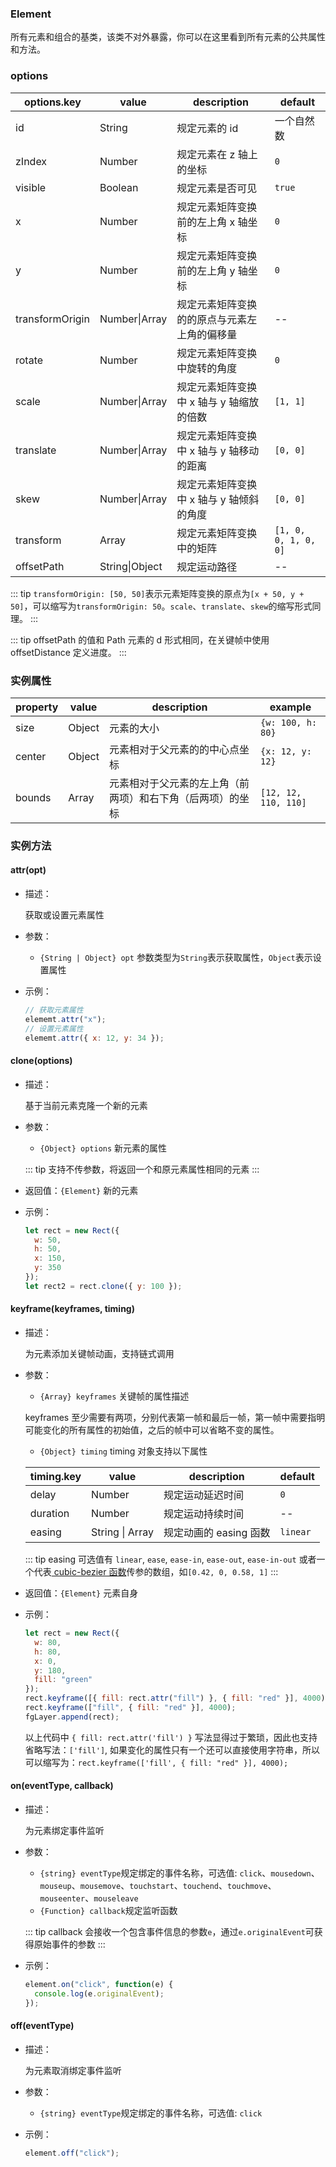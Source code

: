 ### Element

所有元素和组合的基类，该类不对外暴露，你可以在这里看到所有元素的公共属性和方法。

### options

| options.key     | value          | description                                  | default              |
| --------------- | -------------- | -------------------------------------------- | -------------------- |
| id              | String         | 规定元素的 id                                | 一个自然数           |
| zIndex          | Number         | 规定元素在 z 轴上的坐标                      | `0`                  |
| visible         | Boolean        | 规定元素是否可见                             | `true`               |
| x               | Number         | 规定元素矩阵变换前的左上角 x 轴坐标          | `0`                  |
| y               | Number         | 规定元素矩阵变换前的左上角 y 轴坐标          | `0`                  |
| transformOrigin | Number\|Array  | 规定元素矩阵变换的的原点与元素左上角的偏移量 | --                   |
| rotate          | Number         | 规定元素矩阵变换中旋转的角度                 | `0`                  |
| scale           | Number\|Array  | 规定元素矩阵变换中 x 轴与 y 轴缩放的倍数     | `[1, 1]`             |
| translate       | Number\|Array  | 规定元素矩阵变换中 x 轴与 y 轴移动的距离     | `[0, 0]`             |
| skew            | Number\|Array  | 规定元素矩阵变换中 x 轴与 y 轴倾斜的角度     | `[0, 0]`             |
| transform       | Array          | 规定元素矩阵变换中的矩阵                     | `[1, 0, 0, 1, 0, 0]` |
| offsetPath      | String\|Object | 规定运动路径                                 | --                   |

::: tip
`transformOrigin: [50, 50]`表示元素矩阵变换的原点为`[x + 50, y + 50]`，可以缩写为`transformOrigin: 50`。`scale`、`translate`、`skew`的缩写形式同理。
:::

::: tip
offsetPath 的值和 Path 元素的 d 形式相同，在关键帧中使用 offsetDistance  定义进度。
:::

### 实例属性

| property | value  | description                                                | example              |
| -------- | ------ | ---------------------------------------------------------- | -------------------- |
| size     | Object | 元素的大小                                                 | `{w: 100, h: 80}`    |
| center   | Object | 元素相对于父元素的的中心点坐标                             | `{x: 12, y: 12}`     |
| bounds   | Array  | 元素相对于父元素的左上角（前两项）和右下角（后两项）的坐标 | `[12, 12, 110, 110]` |

### 实例方法

#### attr(opt)

- 描述：

  获取或设置元素属性

- 参数：

  - `{String | Object} opt` 参数类型为`String`表示获取属性，`Object`表示设置属性

- 示例：

  ```js
  // 获取元素属性
  elememt.attr("x");
  // 设置元素属性
  elememt.attr({ x: 12, y: 34 });
  ```

#### clone(options)

- 描述：

  基于当前元素克隆一个新的元素

- 参数：

  - `{Object} options` 新元素的属性

  ::: tip
  支持不传参数，将返回一个和原元素属性相同的元素
  :::

- 返回值：`{Element}` 新的元素

- 示例：

  ```js
  let rect = new Rect({
    w: 50,
    h: 50,
    x: 150,
    y: 350
  });
  let rect2 = rect.clone({ y: 100 });
  ```

#### keyframe(keyframes, timing)

- 描述：

  为元素添加关键帧动画，支持链式调用

- 参数：

  - `{Array} keyframes` 关键帧的属性描述

  keyframes 至少需要有两项，分别代表第一帧和最后一帧，第一帧中需要指明可能变化的所有属性的初始值，之后的帧中可以省略不变的属性。

  - `{Object} timing` timing 对象支持以下属性

  | timing.key | value           | description            | default  |
  | ---------- | --------------- | ---------------------- | -------- |
  | delay      | Number          | 规定运动延迟时间       | `0`      |
  | duration   | Number          | 规定运动持续时间       | --       |
  | easing     | String \| Array | 规定动画的 easing 函数 | `linear` |

  ::: tip
  easing 可选值有 `linear`, `ease`, `ease-in`, `ease-out`, `ease-in-out` 或者一个代表[ cubic-bezier 函数](https://blog.csdn.net/wjnf012/article/details/78795573)传参的数组，如`[0.42, 0, 0.58, 1]`
  :::

* 返回值：`{Element}` 元素自身

* 示例：

  ```js
  let rect = new Rect({
    w: 80,
    h: 80,
    x: 0,
    y: 180,
    fill: "green"
  });
  rect.keyframe([{ fill: rect.attr("fill") }, { fill: "red" }], 4000);
  rect.keyframe(["fill", { fill: "red" }], 4000);
  fgLayer.append(rect);
  ```

  以上代码中 `{ fill: rect.attr('fill') }` 写法显得过于繁琐，因此也支持省略写法：`['fill']`, 如果变化的属性只有一个还可以直接使用字符串，所以可以缩写为：`rect.keyframe(['fill', { fill: "red" }], 4000);`

#### on(eventType, callback)

- 描述：

  为元素绑定事件监听

- 参数：

  - `{string} eventType`规定绑定的事件名称，可选值: `click`、`mousedown`、`mouseup`、`mousemove`、`touchstart`、`touchend`、`touchmove`、`mouseenter`、`mouseleave`
  - `{Function} callback`规定监听函数

  ::: tip
  callback 会接收一个包含事件信息的参数`e`，通过`e.originalEvent`可获得原始事件的参数
  :::

- 示例：
  ```js
  element.on("click", function(e) {
    console.log(e.originalEvent);
  });
  ```

#### off(eventType)

- 描述：

  为元素取消绑定事件监听

- 参数：

  - `{string} eventType`规定绑定的事件名称，可选值: `click`

- 示例：
  ```js
  element.off("click");
  ```

<!-- #### addTrack(track)

- 描述：

  向元素中添加一个或多个轨迹

- 参数：

  - `{Track} track`

- 示例：
  ```js
  elememt.addTrack(track, track2);
  ```

#### removeTrack(track)

- 描述：

  从元素中去除一个或多个轨迹

- 参数：

  - `{Track} track`

  ::: tip
  支持不传参数，`elememt.removeTrack()`将删除所有的轨迹
  :::

- 示例：

  ```js
  elememt.removeTrack(track, track2);
  ``` -->
